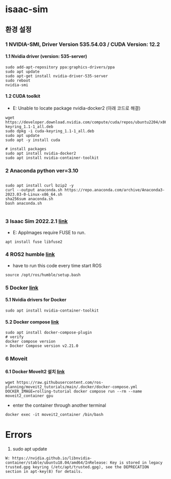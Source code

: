 # isaac-sim

## 환경 설정

### 1 NVIDIA-SMI, Driver Version 535.54.03 / CUDA Version: 12.2
#### 1.1 Nvidia driver (version: 535-server)
```
sudo add-apt-repository ppa:graphics-drivers/ppa
sudo apt update  
sudo apt-get install nvidia-driver-535-server  
sudo reboot  
nvidia-smi  
```
#### 1.2 CUDA toolkit
- E: Unable to locate package nvidia-docker2 (아래 코드로 해결)
```
wget https://developer.download.nvidia.com/compute/cuda/repos/ubuntu2204/x86_64/cuda-keyring_1.1-1_all.deb
sudo dpkg -i cuda-keyring_1.1-1_all.deb
sudo apt update
sudo apt -y install cuda

# install packages
sudo apt install nvidia-docker2
sudo apt install nvidia-container-toolkit
```

### 2 Anaconda python ver=3.10
<pre>
<code>
sudo apt install curl bzip2 -y  
curl --output anaconda.sh https://repo.anaconda.com/archive/Anaconda3-2023.03-0-Linux-x86_64.sh  
sha256sum anaconda.sh  
bash anaconda.sh  
</code>
</pre>

### 3 Isaac Sim 2022.2.1 [link](https://www.nvidia.com/en-us/omniverse/download/#ov-download)
- E: AppImages require FUSE to run.
```
apt install fuse libfuse2
```

### 4 ROS2 humble [link](https://docs.ros.org/en/humble/Installation/Ubuntu-Install-Debians.html)
- have to run this code every time start ROS
```
source /opt/ros/humble/setup.bash
```

### 5 Docker [link](https://docs.docker.com/engine/install/ubuntu)
#### 5.1 Nvidia drivers for Docker
```
sudo apt install nvidia-container-toolkit
```
#### 5.2 Docker compose [link](https://docs.docker.com/compose/install/linux/#install-using-the-repository)
```
sudo apt install docker-compose-plugin
# verify
docker compose version
> Docker Compose version v2.21.0
```

### 6 Moveit
#### 6.1 Docker MoveIt2 설치 [link](https://moveit.picknik.ai/main/doc/how_to_guides/how_to_setup_docker_containers_in_ubuntu.html)
```
wget https://raw.githubusercontent.com/ros-planning/moveit2_tutorials/main/.docker/docker-compose.yml
DOCKER_IMAGE=rolling-tutorial docker compose run --rm --name moveit2_container gpu
```
- enter the container through another terminal
```
docker exec -it moveit2_container /bin/bash
```




# Errors
1. sudo apt update
```
W: https://nvidia.github.io/libnvidia-container/stable/ubuntu18.04/amd64/InRelease: Key is stored in legacy trusted.gpg keyring (/etc/apt/trusted.gpg), see the DEPRECATION section in apt-key(8) for details.
```




